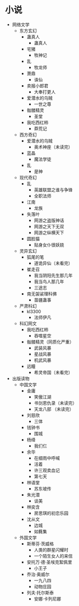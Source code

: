 # 小说
- 网络文学
    - 东方玄幻
        - 蛊真人
            - 蛊真人
        - 宅猪
            - 牧神记
        - 乱
            - 牧龙师
        - 萧鼎
            - 诛仙
        - 卖报小郎君
            - 大奉打更人
        - 爱潜水的乌贼
            - 一世之尊
        - 骷髅精灵
            - 圣堂
        - 我吃西红柿
            - 莽荒记
    - 西方奇幻
        - 爱潜水的乌贼
            - 奥术神座（未读完）
        - 蓝晶
            - 魔法学徒
        - 乱
            - 是神
    - 现代奇幻
        - 乱
            - 英雄联盟之谁与争锋
            - 全职法师
        - 江南
            - 龙族
        - 失落叶
            - 网游之盗版神话
            - 网游之天下无双
            - 网游之纵横天下
        - 圆脸猫
            - 贴身女仆很妖娆
    - 灵异玄幻
        - 狐尾的笔
            - 道诡异仙（未看完）
        - 崔走召
            - 我当阴阳先生那几年
            - 我当鸟人那几年
            - 三途志
        - 南无袈裟理科佛
            - 苗疆蛊事
    - 严肃科幻
        - kl3300
            - 法师伊凡
    - 科幻网文
        - 我吃西红柿
            - 吞噬星空
        - 骷髅精灵（同质化严重）
            - 武装风暴
            - 星战风暴
            - 机武风暴
        - 远瞳
            - 希灵帝国（未看完）
- 出版读物
    - 中国文学
        - 金庸
            - 笑傲江湖
            - 书剑恩仇录（未读完）
            - 天龙八部 （未读完）
        - 刘慈欣
            - 三体
        - 钱钟书
            - 围城
        - 杨绛
            - 我们仨
        - 余华
            - 在细雨中呼喊
            - 活着
            - 许三观卖血记
            - 第七天
        - 林语堂
            - 苏东坡传
        - 朱光潜
            - 谈美
        - 林奕含
            - 房思琪的初恋乐园
        - 沈从文
            - 边城
            - 如蕤集
    - 外国文学
        - 斯蒂芬·茨威格
            - 人类的群星闪耀时
            - 一个陌生女人的来信
        - 安托万·德·圣埃克絮佩里
            - 小王子
        - 乔治·奥威尔
            - 一九八四
            - 动物庄园
        - 列夫·托尔斯泰
            - 安娜·卡列尼娜
